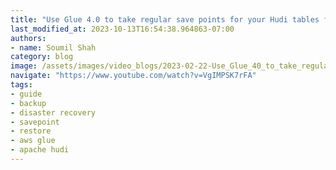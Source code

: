 ```yaml
---
title: "Use Glue 4.0 to take regular save points for your Hudi tables for backup or disaster Recovery"
last_modified_at: 2023-10-13T16:54:38.964863-07:00
authors:
- name: Soumil Shah
category: blog
image: /assets/images/video_blogs/2023-02-22-Use_Glue_40_to_take_regular_save_points_for_your_Hudi_tables_for_backup_or_disaster_Recovery.png
navigate: "https://www.youtube.com/watch?v=VgIMPSK7rFA"
tags:
- guide
- backup
- disaster recovery
- savepoint
- restore
- aws glue
- apache hudi
---
```

